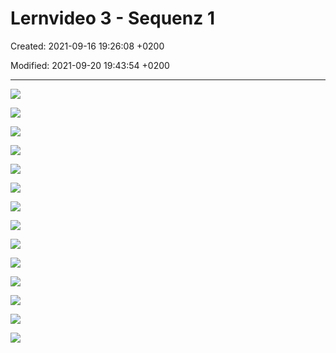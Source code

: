 # Lernvideo 3 - Sequenz 1

Created: 2021-09-16 19:26:08 +0200

Modified: 2021-09-20 19:43:54 +0200

---

![](../../../media/S1_03_ITIL_Service-Management-und-Case-Study-Lernvideo-3---Sequenz-1-image1.png)



![](../../../media/S1_03_ITIL_Service-Management-und-Case-Study-Lernvideo-3---Sequenz-1-image2.png)



![](../../../media/S1_03_ITIL_Service-Management-und-Case-Study-Lernvideo-3---Sequenz-1-image3.png)



![](../../../media/S1_03_ITIL_Service-Management-und-Case-Study-Lernvideo-3---Sequenz-1-image4.png)



![](../../../media/S1_03_ITIL_Service-Management-und-Case-Study-Lernvideo-3---Sequenz-1-image5.png)



![](../../../media/S1_03_ITIL_Service-Management-und-Case-Study-Lernvideo-3---Sequenz-1-image6.png)



![](../../../media/S1_03_ITIL_Service-Management-und-Case-Study-Lernvideo-3---Sequenz-1-image7.png)



![](../../../media/S1_03_ITIL_Service-Management-und-Case-Study-Lernvideo-3---Sequenz-1-image8.png)



![](../../../media/S1_03_ITIL_Service-Management-und-Case-Study-Lernvideo-3---Sequenz-1-image9.png)



![](../../../media/S1_03_ITIL_Service-Management-und-Case-Study-Lernvideo-3---Sequenz-1-image10.png)



![](../../../media/S1_03_ITIL_Service-Management-und-Case-Study-Lernvideo-3---Sequenz-1-image11.png)



![](../../../media/S1_03_ITIL_Service-Management-und-Case-Study-Lernvideo-3---Sequenz-1-image12.png)



![](../../../media/S1_03_ITIL_Service-Management-und-Case-Study-Lernvideo-3---Sequenz-1-image13.png)



![](../../../media/S1_03_ITIL_Service-Management-und-Case-Study-Lernvideo-3---Sequenz-1-image1.png)














